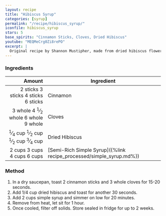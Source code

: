 ```yaml
---
layout: recipe
title: "Hibiscus Syrup"
categories: [syrup]
permalink: "/recipe/hibiscus_syrup/"
iconfile: hibiscus_syrup
stars: 5
base_spirits: "Cinnamon Sticks, Cloves, Dried Hibiscus"
youtube: "MEQMeCrg0Zi8rePO"
excerpt: |
  Original recipe by Shannon Mustipher, made from dried hibiscus flowers, which are steeped in a simple sugar syrup to create a vibrant red liquid.
---
```


### Ingredients

|   Amount | Ingredient                                                |
| -------: | --------------------------------------------------------- |
| <span class="onex active">2 sticks </span> <span class="onehalfx">3 sticks </span> <span class="twox">4 sticks </span> <span class="threex">6 sticks </span>| Cinnamon                                                  |
|  <span class="onex active">3 whole </span> <span class="onehalfx">4 <sup>1</sup>&frasl;<sub>2</sub> whole </span> <span class="twox">6 whole </span> <span class="threex">9 whole </span>| Cloves                                                    |
| <span class="onex active"> <sup>1</sup>&frasl;<sub>4</sub> cup </span> <span class="onehalfx"> <sup>1</sup>&frasl;<sub>2</sub> cup </span> <span class="twox"> <sup>1</sup>&frasl;<sub>2</sub> cup </span> <span class="threex"> <sup>3</sup>&frasl;<sub>4</sub> cup </span>| Dried Hibiscus                                            |
|   <span class="onex active">2 cups </span> <span class="onehalfx">3 cups </span> <span class="twox">4 cups </span> <span class="threex">6 cups </span>| [Semi-Rich Simple Syrup]({%link recipe_processed/simple_syrup.md%}) |

### Method

1. In a dry saucepan, toast 2 cinnamon sticks and 3 whole cloves for 15-20 seconds.
2. Add 1/4 cup dried hibiscus and toast for another 30 seconds.
3. Add 2 cups simple syrup and simmer on low for 20 minutes.
4. Remove from heat, let sit for 1 hour.
5. Once cooled, filter off solids. Store sealed in fridge for up to 2 weeks.

    
<script type="application/ld+json">
{
  "@context": "https://schema.org",
  "@type": "Recipe",
  "author": {
    "@type": "Person",
    "name": "{{ page.author }}"
    },
  "image": "{%- for page in page.categories limit: 1 %}{% assign cat = site.data.categories | where: "slug", page | first %}{{ site.url }}{{ site.baseurl}}/assets/images/category_{{cat.slug}}.svg{% endfor -%}",
  "description": "{{ page.excerpt | strip_html | replace: '"', "'" }}",
  "recipeIngredient": [
  "2 sticks Cinnamon ",
  " 3 whole Cloves ",
  "0.25 cup Dried Hibiscus ",
  "2 cups Semi-Rich Simple Syrup"
    ],
  "name": "{{ page.title }}",
  "recipeInstructions": [

    ],
  "recipeYield": "1 cocktail",
  "recipeCategory": "cocktail",
  {%- if page.stars and site.data.ratings[page.iconfile].ratings -%}"aggregateRating": "{%- include stars_metadata.html %} out of 5",{%- endif -%}
  "recipeCuisine": "global",
  "prepTime": "PT20M",
  "cookTime": "PT15S",
  "keywords": "{{ page.title }}, cocktail, {{ page.eras }}, {%- include category_metadata.html -%}, {%- include spirits_metadata.html -%}"
}
</script>

    